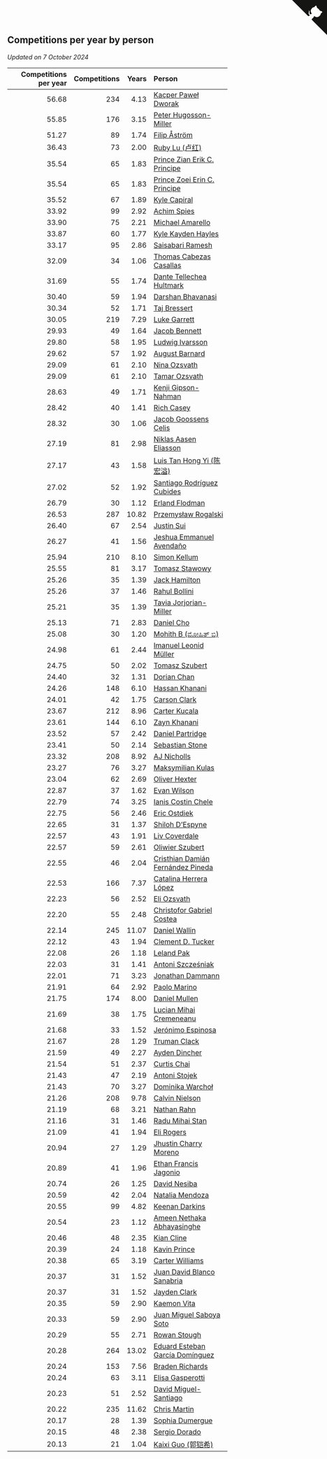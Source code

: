 ## Competitions per year by person

*Updated on  7 October 2024*

| Competitions per year | Competitions | Years | Person |
| ---: | ---: | ---: | :--- |
| 56.68 | 234 | 4.13 | [Kacper Paweł Dworak](https://www.worldcubeassociation.org/persons/2020DWOR01) |
| 55.85 | 176 | 3.15 | [Peter Hugosson-Miller](https://www.worldcubeassociation.org/persons/2021HUGO01) |
| 51.27 | 89 | 1.74 | [Filip Åström](https://www.worldcubeassociation.org/persons/2023ASTR01) |
| 36.43 | 73 | 2.00 | [Ruby Lu (卢红)](https://www.worldcubeassociation.org/persons/2022LURU01) |
| 35.54 | 65 | 1.83 | [Prince Zian Erik C. Principe](https://www.worldcubeassociation.org/persons/2022PRIN08) |
| 35.54 | 65 | 1.83 | [Prince Zoei Erin C. Principe](https://www.worldcubeassociation.org/persons/2022PRIN09) |
| 35.52 | 67 | 1.89 | [Kyle Capiral](https://www.worldcubeassociation.org/persons/2022CAPI02) |
| 33.92 | 99 | 2.92 | [Achim Spies](https://www.worldcubeassociation.org/persons/2021SPIE01) |
| 33.90 | 75 | 2.21 | [Michael Amarello](https://www.worldcubeassociation.org/persons/2022AMAR09) |
| 33.87 | 60 | 1.77 | [Kyle Kayden Hayles](https://www.worldcubeassociation.org/persons/2022HAYL02) |
| 33.17 | 95 | 2.86 | [Saisabari Ramesh](https://www.worldcubeassociation.org/persons/2021RAME01) |
| 32.09 | 34 | 1.06 | [Thomas Cabezas Casallas](https://www.worldcubeassociation.org/persons/2023CASA08) |
| 31.69 | 55 | 1.74 | [Dante Tellechea Hultmark](https://www.worldcubeassociation.org/persons/2023HULT01) |
| 30.40 | 59 | 1.94 | [Darshan Bhavanasi](https://www.worldcubeassociation.org/persons/2022BHAV01) |
| 30.34 | 52 | 1.71 | [Taj Bressert](https://www.worldcubeassociation.org/persons/2023BRES01) |
| 30.05 | 219 | 7.29 | [Luke Garrett](https://www.worldcubeassociation.org/persons/2017GARR05) |
| 29.93 | 49 | 1.64 | [Jacob Bennett](https://www.worldcubeassociation.org/persons/2023BENN04) |
| 29.80 | 58 | 1.95 | [Ludwig Ivarsson](https://www.worldcubeassociation.org/persons/2022IVAR01) |
| 29.62 | 57 | 1.92 | [August Barnard](https://www.worldcubeassociation.org/persons/2022BARN21) |
| 29.09 | 61 | 2.10 | [Nina Ozsvath](https://www.worldcubeassociation.org/persons/2022OZSV03) |
| 29.09 | 61 | 2.10 | [Tamar Ozsvath](https://www.worldcubeassociation.org/persons/2022OZSV04) |
| 28.63 | 49 | 1.71 | [Kenji Gipson-Nahman](https://www.worldcubeassociation.org/persons/2023GIPS01) |
| 28.42 | 40 | 1.41 | [Rich Casey](https://www.worldcubeassociation.org/persons/2023CASE06) |
| 28.32 | 30 | 1.06 | [Jacob Goossens Celis](https://www.worldcubeassociation.org/persons/2023CELI06) |
| 27.19 | 81 | 2.98 | [Niklas Aasen Eliasson](https://www.worldcubeassociation.org/persons/2021ELIA01) |
| 27.17 | 43 | 1.58 | [Luis Tan Hong Yi (陈宏溢)](https://www.worldcubeassociation.org/persons/2023YILU01) |
| 27.02 | 52 | 1.92 | [Santiago Rodríguez Cubides](https://www.worldcubeassociation.org/persons/2022CUBI01) |
| 26.79 | 30 | 1.12 | [Erland Flodman](https://www.worldcubeassociation.org/persons/2023FLOD01) |
| 26.53 | 287 | 10.82 | [Przemysław Rogalski](https://www.worldcubeassociation.org/persons/2013ROGA02) |
| 26.40 | 67 | 2.54 | [Justin Sui](https://www.worldcubeassociation.org/persons/2022SUIJ01) |
| 26.27 | 41 | 1.56 | [Jeshua Emmanuel Avendaño](https://www.worldcubeassociation.org/persons/2023AVEN01) |
| 25.94 | 210 | 8.10 | [Simon Kellum](https://www.worldcubeassociation.org/persons/2016KELL12) |
| 25.55 | 81 | 3.17 | [Tomasz Stawowy](https://www.worldcubeassociation.org/persons/2021STAW01) |
| 25.26 | 35 | 1.39 | [Jack Hamilton](https://www.worldcubeassociation.org/persons/2023HAMI08) |
| 25.26 | 37 | 1.46 | [Rahul Bollini](https://www.worldcubeassociation.org/persons/2023BOLL01) |
| 25.21 | 35 | 1.39 | [Tavia Jorjorian-Miller](https://www.worldcubeassociation.org/persons/2023JORJ01) |
| 25.13 | 71 | 2.83 | [Daniel Cho](https://www.worldcubeassociation.org/persons/2021CHOD01) |
| 25.08 | 30 | 1.20 | [Mohith B (ಮೋಹಿತ್ ಬಿ)](https://www.worldcubeassociation.org/persons/2023BMOH01) |
| 24.98 | 61 | 2.44 | [Imanuel Leonid Müller](https://www.worldcubeassociation.org/persons/2022MULL02) |
| 24.75 | 50 | 2.02 | [Tomasz Szubert](https://www.worldcubeassociation.org/persons/2022SZUB02) |
| 24.40 | 32 | 1.31 | [Dorian Chan](https://www.worldcubeassociation.org/persons/2023DORI01) |
| 24.26 | 148 | 6.10 | [Hassan Khanani](https://www.worldcubeassociation.org/persons/2018KHAN26) |
| 24.01 | 42 | 1.75 | [Carson Clark](https://www.worldcubeassociation.org/persons/2023CLAR02) |
| 23.67 | 212 | 8.96 | [Carter Kucala](https://www.worldcubeassociation.org/persons/2015KUCA01) |
| 23.61 | 144 | 6.10 | [Zayn Khanani](https://www.worldcubeassociation.org/persons/2018KHAN28) |
| 23.52 | 57 | 2.42 | [Daniel Partridge](https://www.worldcubeassociation.org/persons/2022PART02) |
| 23.41 | 50 | 2.14 | [Sebastian Stone](https://www.worldcubeassociation.org/persons/2022STON09) |
| 23.32 | 208 | 8.92 | [AJ Nicholls](https://www.worldcubeassociation.org/persons/2015NICH04) |
| 23.27 | 76 | 3.27 | [Maksymilian Kulas](https://www.worldcubeassociation.org/persons/2021KULA02) |
| 23.04 | 62 | 2.69 | [Oliver Hexter](https://www.worldcubeassociation.org/persons/2022HEXT01) |
| 22.87 | 37 | 1.62 | [Evan Wilson](https://www.worldcubeassociation.org/persons/2023WILS11) |
| 22.79 | 74 | 3.25 | [Ianis Costin Chele](https://www.worldcubeassociation.org/persons/2021CHEL01) |
| 22.75 | 56 | 2.46 | [Eric Ostdiek](https://www.worldcubeassociation.org/persons/2022OSTD01) |
| 22.65 | 31 | 1.37 | [Shiloh D’Espyne](https://www.worldcubeassociation.org/persons/2023DESP01) |
| 22.57 | 43 | 1.91 | [Liv Coverdale](https://www.worldcubeassociation.org/persons/2022COVE02) |
| 22.57 | 59 | 2.61 | [Oliwier Szubert](https://www.worldcubeassociation.org/persons/2022SZUB01) |
| 22.55 | 46 | 2.04 | [Cristhian Damián Fernández Pineda](https://www.worldcubeassociation.org/persons/2022PINE05) |
| 22.53 | 166 | 7.37 | [Catalina Herrera López](https://www.worldcubeassociation.org/persons/2017LOPE31) |
| 22.23 | 56 | 2.52 | [Eli Ozsvath](https://www.worldcubeassociation.org/persons/2022OZSV01) |
| 22.20 | 55 | 2.48 | [Christofor Gabriel Costea](https://www.worldcubeassociation.org/persons/2022COST03) |
| 22.14 | 245 | 11.07 | [Daniel Wallin](https://www.worldcubeassociation.org/persons/2013WALL03) |
| 22.12 | 43 | 1.94 | [Clement D. Tucker](https://www.worldcubeassociation.org/persons/2022TUCK09) |
| 22.08 | 26 | 1.18 | [Leland Pak](https://www.worldcubeassociation.org/persons/2023PAKL02) |
| 22.03 | 31 | 1.41 | [Antoni Szcześniak](https://www.worldcubeassociation.org/persons/2023SZCZ04) |
| 22.01 | 71 | 3.23 | [Jonathan Dammann](https://www.worldcubeassociation.org/persons/2021DAMM01) |
| 21.91 | 64 | 2.92 | [Paolo Marino](https://www.worldcubeassociation.org/persons/2021MARI04) |
| 21.75 | 174 | 8.00 | [Daniel Mullen](https://www.worldcubeassociation.org/persons/2016MULL04) |
| 21.69 | 38 | 1.75 | [Lucian Mihai Cremeneanu](https://www.worldcubeassociation.org/persons/2023CREM01) |
| 21.68 | 33 | 1.52 | [Jerónimo Espinosa](https://www.worldcubeassociation.org/persons/2023ESPI07) |
| 21.67 | 28 | 1.29 | [Truman Clack](https://www.worldcubeassociation.org/persons/2023CLAC02) |
| 21.59 | 49 | 2.27 | [Ayden Dincher](https://www.worldcubeassociation.org/persons/2022DINC01) |
| 21.54 | 51 | 2.37 | [Curtis Chai](https://www.worldcubeassociation.org/persons/2022CHAI02) |
| 21.43 | 47 | 2.19 | [Antoni Stojek](https://www.worldcubeassociation.org/persons/2022STOJ03) |
| 21.43 | 70 | 3.27 | [Dominika Warchoł](https://www.worldcubeassociation.org/persons/2021WARC01) |
| 21.26 | 208 | 9.78 | [Calvin Nielson](https://www.worldcubeassociation.org/persons/2014NIEL03) |
| 21.19 | 68 | 3.21 | [Nathan Rahn](https://www.worldcubeassociation.org/persons/2021RAHN01) |
| 21.16 | 31 | 1.46 | [Radu Mihai Stan](https://www.worldcubeassociation.org/persons/2023STAN09) |
| 21.09 | 41 | 1.94 | [Eli Rogers](https://www.worldcubeassociation.org/persons/2022ROGE05) |
| 20.94 | 27 | 1.29 | [Jhustin Charry Moreno](https://www.worldcubeassociation.org/persons/2023MORE20) |
| 20.89 | 41 | 1.96 | [Ethan Francis Jagonio](https://www.worldcubeassociation.org/persons/2022JAGO03) |
| 20.74 | 26 | 1.25 | [David Nesiba](https://www.worldcubeassociation.org/persons/2023NESI01) |
| 20.59 | 42 | 2.04 | [Natalia Mendoza](https://www.worldcubeassociation.org/persons/2022MEND24) |
| 20.55 | 99 | 4.82 | [Keenan Darkins](https://www.worldcubeassociation.org/persons/2019DARK02) |
| 20.54 | 23 | 1.12 | [Ameen Nethaka Abhayasinghe](https://www.worldcubeassociation.org/persons/2023ABHA02) |
| 20.46 | 48 | 2.35 | [Kian Cline](https://www.worldcubeassociation.org/persons/2022CLIN01) |
| 20.39 | 24 | 1.18 | [Kavin Prince](https://www.worldcubeassociation.org/persons/2023PRIN02) |
| 20.38 | 65 | 3.19 | [Carter Williams](https://www.worldcubeassociation.org/persons/2021WILL06) |
| 20.37 | 31 | 1.52 | [Juan David Blanco Sanabria](https://www.worldcubeassociation.org/persons/2023SANA04) |
| 20.37 | 31 | 1.52 | [Jayden Clark](https://www.worldcubeassociation.org/persons/2023CLAR13) |
| 20.35 | 59 | 2.90 | [Kaemon Vita](https://www.worldcubeassociation.org/persons/2021VITA01) |
| 20.33 | 59 | 2.90 | [Juan Miguel Saboya Soto](https://www.worldcubeassociation.org/persons/2021SOTO01) |
| 20.29 | 55 | 2.71 | [Rowan Stough](https://www.worldcubeassociation.org/persons/2022STOU01) |
| 20.28 | 264 | 13.02 | [Eduard Esteban García Domínguez](https://www.worldcubeassociation.org/persons/2011EDUA01) |
| 20.24 | 153 | 7.56 | [Braden Richards](https://www.worldcubeassociation.org/persons/2017RICH02) |
| 20.24 | 63 | 3.11 | [Elisa Gasperotti](https://www.worldcubeassociation.org/persons/2021GASP01) |
| 20.23 | 51 | 2.52 | [David Miguel-Santiago](https://www.worldcubeassociation.org/persons/2022MIGU02) |
| 20.22 | 235 | 11.62 | [Chris Martin](https://www.worldcubeassociation.org/persons/2013MART03) |
| 20.17 | 28 | 1.39 | [Sophia Dumergue](https://www.worldcubeassociation.org/persons/2023DUME02) |
| 20.15 | 48 | 2.38 | [Sergio Dorado](https://www.worldcubeassociation.org/persons/2022CORR05) |
| 20.13 | 21 | 1.04 | [Kaixi Guo (郭铠希)](https://www.worldcubeassociation.org/persons/2023GUOK01) |


<a href="https://github.com/jonatanklosko/wca_statistics" class="github-corner" aria-label="View source on Github"><svg width="80" height="80" viewBox="0 0 250 250" style="fill:#151513; color:#fff; position: absolute; top: 0; border: 0; right: 0;" aria-hidden="true"><path d="M0,0 L115,115 L130,115 L142,142 L250,250 L250,0 Z"></path><path d="M128.3,109.0 C113.8,99.7 119.0,89.6 119.0,89.6 C122.0,82.7 120.5,78.6 120.5,78.6 C119.2,72.0 123.4,76.3 123.4,76.3 C127.3,80.9 125.5,87.3 125.5,87.3 C122.9,97.6 130.6,101.9 134.4,103.2" fill="currentColor" style="transform-origin: 130px 106px;" class="octo-arm"></path><path d="M115.0,115.0 C114.9,115.1 118.7,116.5 119.8,115.4 L133.7,101.6 C136.9,99.2 139.9,98.4 142.2,98.6 C133.8,88.0 127.5,74.4 143.8,58.0 C148.5,53.4 154.0,51.2 159.7,51.0 C160.3,49.4 163.2,43.6 171.4,40.1 C171.4,40.1 176.1,42.5 178.8,56.2 C183.1,58.6 187.2,61.8 190.9,65.4 C194.5,69.0 197.7,73.2 200.1,77.6 C213.8,80.2 216.3,84.9 216.3,84.9 C212.7,93.1 206.9,96.0 205.4,96.6 C205.1,102.4 203.0,107.8 198.3,112.5 C181.9,128.9 168.3,122.5 157.7,114.1 C157.9,116.9 156.7,120.9 152.7,124.9 L141.0,136.5 C139.8,137.7 141.6,141.9 141.8,141.8 Z" fill="currentColor" class="octo-body"></path></svg></a><style>.github-corner:hover .octo-arm{animation:octocat-wave 560ms ease-in-out}@keyframes octocat-wave{0%,100%{transform:rotate(0)}20%,60%{transform:rotate(-25deg)}40%,80%{transform:rotate(10deg)}}@media (max-width:500px){.github-corner:hover .octo-arm{animation:none}.github-corner .octo-arm{animation:octocat-wave 560ms ease-in-out}}</style>
